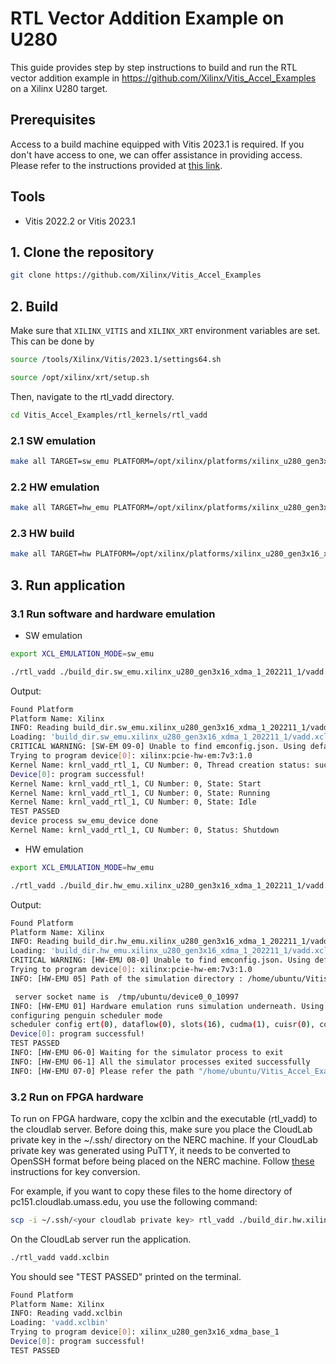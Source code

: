 # RTL Vector Addition Example on U280

This guide provides step by step instructions to build and run the RTL vector addition example in https://github.com/Xilinx/Vitis_Accel_Examples on a Xilinx U280 target. 


## Prerequisites

Access to a build machine equipped with Vitis 2023.1 is required. If you don't have access to one, we can offer assistance in providing access. Please refer to the instructions provided at [this link](https://github.com/OCT-FPGA/OCT-Tutorials/blob/master/nercsetup/nerc-vm-guide.md).

## Tools

- Vitis 2022.2 or Vitis 2023.1

## 1. Clone the repository

```bash
git clone https://github.com/Xilinx/Vitis_Accel_Examples
```

## 2. Build

Make sure that ```XILINX_VITIS``` and ```XILINX_XRT``` environment variables are set. This can be done by

```bash
source /tools/Xilinx/Vitis/2023.1/settings64.sh
```

```bash
source /opt/xilinx/xrt/setup.sh
```

Then, navigate to the rtl_vadd directory.

```bash
cd Vitis_Accel_Examples/rtl_kernels/rtl_vadd
```

### 2.1 SW emulation

```bash
make all TARGET=sw_emu PLATFORM=/opt/xilinx/platforms/xilinx_u280_gen3x16_xdma_1_202211_1/xilinx_u280_gen3x16_xdma_1_202211_1.xpfm
```

### 2.2 HW emulation

```bash
make all TARGET=hw_emu PLATFORM=/opt/xilinx/platforms/xilinx_u280_gen3x16_xdma_1_202211_1/xilinx_u280_gen3x16_xdma_1_202211_1.xpfm
```

### 2.3 HW build

```bash
make all TARGET=hw PLATFORM=/opt/xilinx/platforms/xilinx_u280_gen3x16_xdma_1_202211_1/xilinx_u280_gen3x16_xdma_1_202211_1.xpfm
```


## 3. Run application

### 3.1 Run software and hardware emulation

- SW emulation 

```bash
export XCL_EMULATION_MODE=sw_emu
```

```bash
./rtl_vadd ./build_dir.sw_emu.xilinx_u280_gen3x16_xdma_1_202211_1/vadd.xclbin
```

Output:

```bash
Found Platform
Platform Name: Xilinx
INFO: Reading build_dir.sw_emu.xilinx_u280_gen3x16_xdma_1_202211_1/vadd.xclbin
Loading: 'build_dir.sw_emu.xilinx_u280_gen3x16_xdma_1_202211_1/vadd.xclbin'
CRITICAL WARNING: [SW-EM 09-0] Unable to find emconfig.json. Using default device "xilinx:pcie-hw-em:7v3:1.0"
Trying to program device[0]: xilinx:pcie-hw-em:7v3:1.0
Kernel Name: krnl_vadd_rtl_1, CU Number: 0, Thread creation status: success
Device[0]: program successful!
Kernel Name: krnl_vadd_rtl_1, CU Number: 0, State: Start
Kernel Name: krnl_vadd_rtl_1, CU Number: 0, State: Running
Kernel Name: krnl_vadd_rtl_1, CU Number: 0, State: Idle
TEST PASSED
device process sw_emu_device done
Kernel Name: krnl_vadd_rtl_1, CU Number: 0, Status: Shutdown
```

- HW emulation 

```bash
export XCL_EMULATION_MODE=hw_emu
```

```bash
./rtl_vadd ./build_dir.hw_emu.xilinx_u280_gen3x16_xdma_1_202211_1/vadd.xclbin
```

Output:
```bash
Found Platform
Platform Name: Xilinx
INFO: Reading build_dir.hw_emu.xilinx_u280_gen3x16_xdma_1_202211_1/vadd.xclbin
Loading: 'build_dir.hw_emu.xilinx_u280_gen3x16_xdma_1_202211_1/vadd.xclbin'
CRITICAL WARNING: [HW-EMU 08-0] Unable to find emconfig.json. Using default device "xilinx:pcie-hw-em:7v3:1.0"
Trying to program device[0]: xilinx:pcie-hw-em:7v3:1.0
INFO: [HW-EMU 05] Path of the simulation directory : /home/ubuntu/Vitis_Accel_Examples/rtl_kernels/rtl_vadd/.run/10997/hw_emu/device0/binary_0/behav_waveform/xsim

 server socket name is	/tmp/ubuntu/device0_0_10997
INFO: [HW-EMU 01] Hardware emulation runs simulation underneath. Using a large data set will result in long simulation times. It is recommended that a small dataset is used for faster execution. The flow uses approximate models for Global memories and interconnect and hence the performance data generated is approximate.
configuring penguin scheduler mode
scheduler config ert(0), dataflow(0), slots(16), cudma(1), cuisr(0), cdma(0), cus(1)
Device[0]: program successful!
TEST PASSED
INFO: [HW-EMU 06-0] Waiting for the simulator process to exit
INFO: [HW-EMU 06-1] All the simulator processes exited successfully
INFO: [HW-EMU 07-0] Please refer the path "/home/ubuntu/Vitis_Accel_Examples/rtl_kernels/rtl_vadd/.run/10997/hw_emu/device0/binary_0/behav_waveform/xsim/simulate.log" for more detailed simulation infos, errors and warnings.
```

### 3.2 Run on FPGA hardware

To run on FPGA hardware, copy the xclbin and the executable (rtl_vadd) to the cloudlab server. Before doing this, make sure you place the CloudLab private key in the ~/.ssh/ directory on the NERC machine. If your CloudLab private key was generated using PuTTY, it needs to be converted to OpenSSH format before being placed on the NERC machine. Follow [these](https://github.com/OCT-FPGA/OCT-Tutorials/blob/master/managing-keys/key-conversion.md) instructions for key conversion. 

For example, if you want to copy these files to the home directory of pc151.cloudlab.umass.edu, you use the following command:

```bash
scp -i ~/.ssh/<your cloudlab private key> rtl_vadd ./build_dir.hw.xilinx_u280_gen3x16_xdma_1_202211_1/vadd.xclbin <your user name>@pc151.cloudlab.umass.edu:~
```

On the CloudLab server run the application.

```bash
./rtl_vadd vadd.xclbin
```
You should see "TEST PASSED" printed on the terminal.

```bash
Found Platform
Platform Name: Xilinx
INFO: Reading vadd.xclbin
Loading: 'vadd.xclbin'
Trying to program device[0]: xilinx_u280_gen3x16_xdma_base_1
Device[0]: program successful!
TEST PASSED
```
